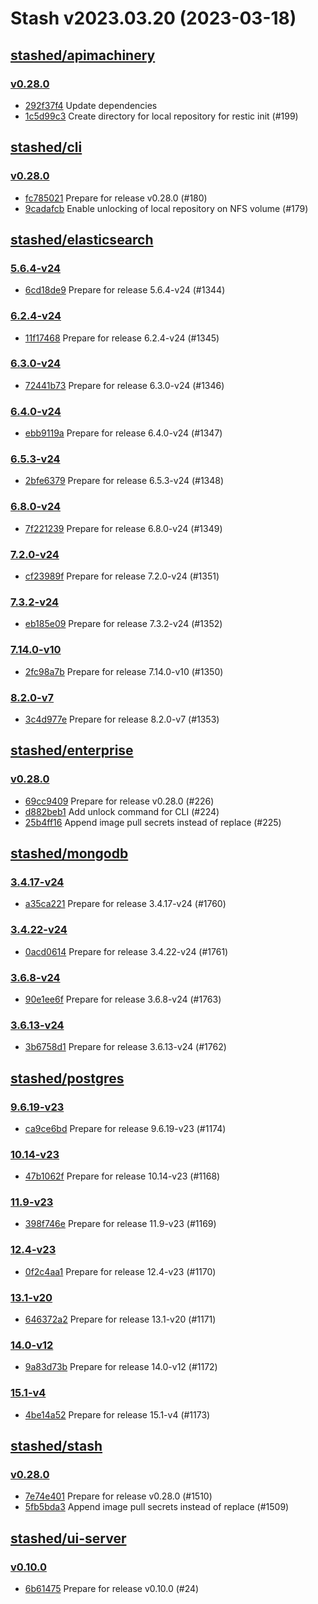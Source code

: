 # Stash v2023.03.20 (2023-03-18)


## [stashed/apimachinery](https://github.com/stashed/apimachinery)

### [v0.28.0](https://github.com/stashed/apimachinery/releases/tag/v0.28.0)

- [292f37f4](https://github.com/stashed/apimachinery/commit/292f37f4) Update dependencies
- [1c5d99c3](https://github.com/stashed/apimachinery/commit/1c5d99c3) Create directory for local repository for restic init (#199)



## [stashed/cli](https://github.com/stashed/cli)

### [v0.28.0](https://github.com/stashed/cli/releases/tag/v0.28.0)

- [fc785021](https://github.com/stashed/cli/commit/fc785021) Prepare for release v0.28.0 (#180)
- [9cadafcb](https://github.com/stashed/cli/commit/9cadafcb) Enable unlocking of local repository on NFS volume (#179)



## [stashed/elasticsearch](https://github.com/stashed/elasticsearch)

### [5.6.4-v24](https://github.com/stashed/elasticsearch/releases/tag/5.6.4-v24)

- [6cd18de9](https://github.com/stashed/elasticsearch/commit/6cd18de9) Prepare for release 5.6.4-v24 (#1344)


### [6.2.4-v24](https://github.com/stashed/elasticsearch/releases/tag/6.2.4-v24)

- [11f17468](https://github.com/stashed/elasticsearch/commit/11f17468) Prepare for release 6.2.4-v24 (#1345)


### [6.3.0-v24](https://github.com/stashed/elasticsearch/releases/tag/6.3.0-v24)

- [72441b73](https://github.com/stashed/elasticsearch/commit/72441b73) Prepare for release 6.3.0-v24 (#1346)


### [6.4.0-v24](https://github.com/stashed/elasticsearch/releases/tag/6.4.0-v24)

- [ebb9119a](https://github.com/stashed/elasticsearch/commit/ebb9119a) Prepare for release 6.4.0-v24 (#1347)


### [6.5.3-v24](https://github.com/stashed/elasticsearch/releases/tag/6.5.3-v24)

- [2bfe6379](https://github.com/stashed/elasticsearch/commit/2bfe6379) Prepare for release 6.5.3-v24 (#1348)


### [6.8.0-v24](https://github.com/stashed/elasticsearch/releases/tag/6.8.0-v24)

- [7f221239](https://github.com/stashed/elasticsearch/commit/7f221239) Prepare for release 6.8.0-v24 (#1349)


### [7.2.0-v24](https://github.com/stashed/elasticsearch/releases/tag/7.2.0-v24)

- [cf23989f](https://github.com/stashed/elasticsearch/commit/cf23989f) Prepare for release 7.2.0-v24 (#1351)


### [7.3.2-v24](https://github.com/stashed/elasticsearch/releases/tag/7.3.2-v24)

- [eb185e09](https://github.com/stashed/elasticsearch/commit/eb185e09) Prepare for release 7.3.2-v24 (#1352)


### [7.14.0-v10](https://github.com/stashed/elasticsearch/releases/tag/7.14.0-v10)

- [2fc98a7b](https://github.com/stashed/elasticsearch/commit/2fc98a7b) Prepare for release 7.14.0-v10 (#1350)


### [8.2.0-v7](https://github.com/stashed/elasticsearch/releases/tag/8.2.0-v7)

- [3c4d977e](https://github.com/stashed/elasticsearch/commit/3c4d977e) Prepare for release 8.2.0-v7 (#1353)



## [stashed/enterprise](https://github.com/stashed/enterprise)

### [v0.28.0](https://github.com/stashed/enterprise/releases/tag/v0.28.0)

- [69cc9409](https://github.com/stashed/enterprise/commit/69cc9409f) Prepare for release v0.28.0 (#226)
- [d882beb1](https://github.com/stashed/enterprise/commit/d882beb1a) Add unlock command for CLI (#224)
- [25b4ff16](https://github.com/stashed/enterprise/commit/25b4ff160) Append image pull secrets instead of replace (#225)



## [stashed/mongodb](https://github.com/stashed/mongodb)

### [3.4.17-v24](https://github.com/stashed/mongodb/releases/tag/3.4.17-v24)

- [a35ca221](https://github.com/stashed/mongodb/commit/a35ca221) Prepare for release 3.4.17-v24 (#1760)


### [3.4.22-v24](https://github.com/stashed/mongodb/releases/tag/3.4.22-v24)

- [0acd0614](https://github.com/stashed/mongodb/commit/0acd0614) Prepare for release 3.4.22-v24 (#1761)


### [3.6.8-v24](https://github.com/stashed/mongodb/releases/tag/3.6.8-v24)

- [90e1ee6f](https://github.com/stashed/mongodb/commit/90e1ee6f) Prepare for release 3.6.8-v24 (#1763)


### [3.6.13-v24](https://github.com/stashed/mongodb/releases/tag/3.6.13-v24)

- [3b6758d1](https://github.com/stashed/mongodb/commit/3b6758d1) Prepare for release 3.6.13-v24 (#1762)



## [stashed/postgres](https://github.com/stashed/postgres)

### [9.6.19-v23](https://github.com/stashed/postgres/releases/tag/9.6.19-v23)

- [ca9ce6bd](https://github.com/stashed/postgres/commit/ca9ce6bd) Prepare for release 9.6.19-v23 (#1174)


### [10.14-v23](https://github.com/stashed/postgres/releases/tag/10.14-v23)

- [47b1062f](https://github.com/stashed/postgres/commit/47b1062f) Prepare for release 10.14-v23 (#1168)


### [11.9-v23](https://github.com/stashed/postgres/releases/tag/11.9-v23)

- [398f746e](https://github.com/stashed/postgres/commit/398f746e) Prepare for release 11.9-v23 (#1169)


### [12.4-v23](https://github.com/stashed/postgres/releases/tag/12.4-v23)

- [0f2c4aa1](https://github.com/stashed/postgres/commit/0f2c4aa1) Prepare for release 12.4-v23 (#1170)


### [13.1-v20](https://github.com/stashed/postgres/releases/tag/13.1-v20)

- [646372a2](https://github.com/stashed/postgres/commit/646372a2) Prepare for release 13.1-v20 (#1171)


### [14.0-v12](https://github.com/stashed/postgres/releases/tag/14.0-v12)

- [9a83d73b](https://github.com/stashed/postgres/commit/9a83d73b) Prepare for release 14.0-v12 (#1172)


### [15.1-v4](https://github.com/stashed/postgres/releases/tag/15.1-v4)

- [4be14a52](https://github.com/stashed/postgres/commit/4be14a52) Prepare for release 15.1-v4 (#1173)



## [stashed/stash](https://github.com/stashed/stash)

### [v0.28.0](https://github.com/stashed/stash/releases/tag/v0.28.0)

- [7e74e401](https://github.com/stashed/stash/commit/7e74e4014) Prepare for release v0.28.0 (#1510)
- [5fb5bda3](https://github.com/stashed/stash/commit/5fb5bda34) Append image pull secrets instead of replace (#1509)



## [stashed/ui-server](https://github.com/stashed/ui-server)

### [v0.10.0](https://github.com/stashed/ui-server/releases/tag/v0.10.0)

- [6b61475](https://github.com/stashed/ui-server/commit/6b61475) Prepare for release v0.10.0 (#24)



